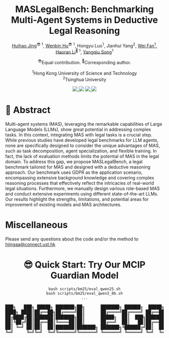 
<div align="center">

<h1>MASLegalBench: Benchmarking Multi-Agent Systems in Deductive Legal Reasoning</h1>

<p>
  <a href="https://egbertjing.github.io/">Huihao Jing</a><sup>😎 1</sup>, 
  <a href="https://whuak.github.io/">Wenbin Hu</a><sup>😎 1</sup>, 
  Hongyu Luo<sup>1</sup>, 
  Jianhui Yang<sup>2</sup>, 
  <a href="https://alexfan.cn/">Wei Fan<sup>1</sup>, 
  <a href="https://hlibt.student.ust.hk/">Haoran Li</a><sup>🤗 1</sup>, 
  <a href="https://www.cse.ust.hk/~yqsong/">Yangqiu Song</a><sup>1</sup>
</p>

<p>
<sup>😎</sup>Equal contribution.
<sup>🤗</sup>Corresponding author.  
</p>

<p>
<sup>1</sup>Hong Kong University of Science and Technology  
<br>
<sup>2</sup>Tsinghua University
</p>

</div>


<p align="center">
  <!-- <a href='https://github.com/HKUST-KnowComp/MASLegalBench'>
  <img src='https://img.shields.io/badge/Arxiv-2405.20340-A42C25?style=flat&logo=arXiv&logoColor=A42C25'>
  </a>  -->
  <a href='https://github.com/HKUST-KnowComp/MASLegalBench'>
  <img src='https://img.shields.io/badge/Paper-PDF-yellow?style=flat&logo=arXiv&logoColor=yellow'>
  </a> 
  <a href='https://github.com/HKUST-KnowComp/MASLegalBench'>
  <img src='https://img.shields.io/badge/GitHub-Code-black?style=flat&logo=github&logoColor=white'></a> 
  <a href='LICENSE'>
  <img src='https://img.shields.io/badge/License-IDEA-blue.svg'>
  </a> 
  <a href="" target='_blank'>
  <img src="https://visitor-badge.laobi.icu/badge?page_id=HKUST-KnowComp.MASLegalBench&left_color=gray&right_color=%2342b983">
  </a> 
</p>


# 🤩 Abstract

Multi-agent systems (MAS), leveraging the remarkable capabilities of Large Language Models (LLMs), show great potential in addressing complex tasks. In this context, integrating MAS with legal tasks is a crucial step. While previous studies have developed legal benchmarks for LLM agents, none are specifically designed to consider the unique advantages of MAS, such as task decomposition, agent specialization, and flexible training. In fact, the lack of evaluation methods limits the potential of MAS in the legal domain. To address this gap, we propose MASLegalBench, a legal benchmark tailored for MAS and designed with a deductive reasoning approach. Our benchmark uses GDPR as the application scenario, encompassing extensive background knowledge and covering complex reasoning processes that effectively reflect the intricacies of real-world legal situations. Furthermore, we manually design various role-based MAS and conduct extensive experiments using different state-of-the-art LLMs. Our results highlight the strengths, limitations, and potential areas for improvement of existing models and MAS architectures.

# Miscellaneous
Please send any questions about the code and/or the method to hjingaa@connect.ust.hk
<div align="center">


# 😎 Quick Start: Try Our MCIP Guardian Model
```
bash scripts/bm25/eval_qwen25.sh
bash scripts/bm25/eval_qwen3_8b.sh
...
```

<pre>
███╗   ███╗ █████╗ ███████╗██╗      ███████╗ ██████╗  █████╗ ██╗     ██████╗  ███████╗███╗   ██╗ ██████╗██╗   ██╗
████╗ ████║██╔══██╗██╔════╝██║      ██╔════╝██╔════╝ ██╔══██╗██║     ██╔══██╗ ██╔════╝████╗  ██║██╔════╝██║   ██║
██╔████╔██║███████║███████╗██║      █████╗  ██║  ███╗███████║██║     ██████╔╝ █████╗  ██╔██╗ ██║██║     ████████║
██║╚██╔╝██║██╔══██║╚════██║██║      ██╔══╝  ██║   ██║██╔══██║██║     ██╔══██╗ ██╔══╝  ██║╚██╗██║██║     ██╔═══██║
██║ ╚═╝ ██║██║  ██║███████║███████╗ ███████╗╚██████╔╝██║  ██║███████╗██████╔╝ ███████╗██║ ╚████║╚██████╗██║   ██║
╚═╝     ╚═╝╚═╝  ╚═╝╚══════╝╚══════╝ ╚══════╝ ╚═════╝ ╚═╝  ╚═╝╚══════╝╚═════╝  ╚══════╝╚═╝  ╚═══╝ ╚═════╝╚═╝   ╚═╝
<pre>
</div>
